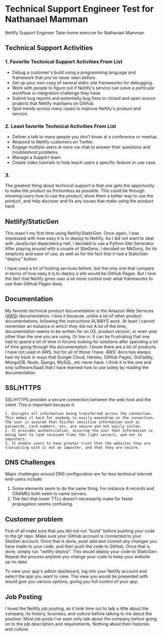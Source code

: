# Technical Support Engineer Test for Nathanael Mamman

Netlify Support Engineer Take-home exercise for Nathanael Mamman

## Technical Support Activities

### 1. Favorite Technical Support Activities From List

* Debug a customer's build using a programming language and framework that you've never seen before.
* Set up your own copy of several static site frameworks for debugging.
* Work with people to figure out if Netlify's service can solve a particular workflow or integration challenge they have.
* Submit bug reports and potentially bug fixes to closed and open source projects that Netlify maintains on GitHub.
* Spot trends across many cases to improve Netlify's product and service.

### 2. Least favorite Technical Activities From List

* Deliver a talk to many people you don't know at a conference or meetup.
* Respond to Netlify customers on Twitter.
* Engage multiple users at once via chat to answer their questions and troubleshoot problems.
* Manage a Support team.
* Create video tutorials to help teach users a specific feature or use case.

### 3.
The greatest thing about technical support is that one gets the opportunity to make the product as frictionless as possible. This could be through showing users how to use the product, show them a better way to use the product, and help discover and fix any issues that make using the product hard.

## Netlify/StaticGen

This wasn't my first time using Netlify/StaticGen. Once again, I was impressed with how easy it is to deploy to Netlify. As  I did not want to deal with JavaScript dependency hell, I decided to use a Python Site Generator. After playing around with a couple of SiteGens, I decided on MkDocs, for its simplicity and ease of use, as well as for the fact that it had a StaticGen "deploy" button.

 I have used a lot of hosting services before, but the only one that compare in terms of how easy it is to deploy a site would be GitHub Pages. But I love the fact that Netlify gives user a lot more control over what frameworks to use than GitHub Pages does.

## Documentation

My favorite technical product documentation is the Amazon Web Services ([AWS](https://aws.amazon.com/documentation/)) documentation. I love it because, unlike a lot of other product documentations, following the instructions ALWAYS work. At least I cannot remember an instance in which they did not A lot of the time, documentation seems to be written for an OS, product version, or even year other than the one you are using. Or live in. It can be frustrating that one had to spend a lot of time in forums looking for solutions after spending a lot of time going through the documentation. I know there are a lot of products I have not used in AWS, but for all of those I have, AWS’ docs has always had my back in ways that Google Cloud, Heroku, GitHub Pages, GoDaddy, MongoDB, Node, Django, MySQL, etc never have. I think it is the one and only software/SaaS that I have learned how to use solely by reading the documentation.

## SSL/HTTPS

SSL/HTTPS provides a secure connection between the web host and the client. This is important because it:

    1. Encrypts all information being transferred across the connection. This makes it hard for anybody to easily eavesdrop on the connection. The user is assured that his/her sensitive information such as passwords, card numbers, etc, are secure and not easily stolen.
    2. It provides authentication, assuring the user that information is being sent to (and received from) the right servers, and not to imposters.
    3. It enable users to have greater trust that the websites they are transacting with is not an imposter, and that they are secure.

## DNS Challenges

Major challenges around DNS configuration are for less technical internet end-users include:
  1. Some elements seem to do the same thing. For instance A records and CNAMEs both seem to name servers.
  2. The fact that lower TTLs doesn't necessarily make for  faster propagation seems confusing.

## Customer problem

First of all make sure that you did not run "build" before pushing your code to the git repo. Make sure your GitHub account is connected to your SiteGen account. Once that is done, push add and commit any changes you have made to your code, and then push the code to GitHub. Once that is done, simply run "netlify deploy". This would deploy your code to StaticGen. Repeat the process anytime you change your code to keep your website up-to-date.

To view your app's admin dashboard, log into your Netlify account and select the app you want to view. The view you would be presented with would give you various options, giving you full control of your app.

## Job Posting
 I loved the Netlify job posting, as it took time out to talk a little about the company, its history, business, and culture before talking to me about the position. Most job posts I've seen only talk about the company before going on to the job description and requirements. Nothing about their histories and culture.
